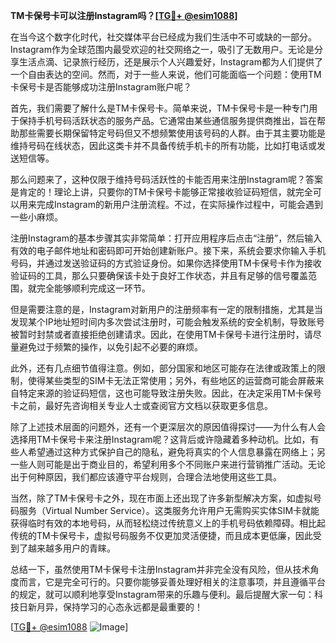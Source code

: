**TM卡保号卡可以注册Instagram吗？[[TG💪+ @esim1088](https://t.me/s/esim1088)]**

在当今这个数字化时代，社交媒体平台已经成为我们生活中不可或缺的一部分。Instagram作为全球范围内最受欢迎的社交网络之一，吸引了无数用户。无论是分享生活点滴、记录旅行经历，还是展示个人兴趣爱好，Instagram都为人们提供了一个自由表达的空间。然而，对于一些人来说，他们可能面临一个问题：使用TM卡保号卡是否能够成功注册Instagram账户呢？

首先，我们需要了解什么是TM卡保号卡。简单来说，TM卡保号卡是一种专门用于保持手机号码活跃状态的服务产品。它通常由某些通信服务提供商推出，旨在帮助那些需要长期保留特定号码但又不想频繁使用该号码的人群。由于其主要功能是维持号码在线状态，因此这类卡并不具备传统手机卡的所有功能，比如打电话或发送短信等。

那么问题来了，这种仅限于维持号码活跃性的卡能否用来注册Instagram呢？答案是肯定的！理论上讲，只要你的TM卡保号卡能够正常接收验证码短信，就完全可以用来完成Instagram的新用户注册流程。不过，在实际操作过程中，可能会遇到一些小麻烦。

注册Instagram的基本步骤其实非常简单：打开应用程序后点击“注册”，然后输入有效的电子邮件地址和密码即可开始创建新账户。接下来，系统会要求你输入手机号码，并通过发送验证码的方式验证身份。如果你选择使用TM卡保号卡作为接收验证码的工具，那么只要确保该卡处于良好工作状态，并且有足够的信号覆盖范围，就完全能够顺利完成这一环节。

但是需要注意的是，Instagram对新用户的注册频率有一定的限制措施，尤其是当发现某个IP地址短时间内多次尝试注册时，可能会触发系统的安全机制，导致账号被暂时封禁或者直接拒绝创建请求。因此，在使用TM卡保号卡进行注册时，请尽量避免过于频繁的操作，以免引起不必要的麻烦。

此外，还有几点细节值得注意。例如，部分国家和地区可能存在法律或政策上的限制，使得某些类型的SIM卡无法正常使用；另外，有些地区的运营商可能会屏蔽来自特定来源的验证码短信，这也可能导致注册失败。因此，在决定采用TM卡保号卡之前，最好先咨询相关专业人士或查阅官方文档以获取更多信息。

除了上述技术层面的问题外，还有一个更深层次的原因值得探讨——为什么有人会选择用TM卡保号卡来注册Instagram呢？这背后或许隐藏着多种动机。比如，有些人希望通过这种方式保护自己的隐私，避免将真实的个人信息暴露在网络上；另一些人则可能是出于商业目的，希望利用多个不同账户来进行营销推广活动。无论出于何种原因，我们都应该遵守平台规则，合理合法地使用这些工具。

当然，除了TM卡保号卡之外，现在市面上还出现了许多新型解决方案，如虚拟号码服务（Virtual Number Service）。这类服务允许用户无需购买实体SIM卡就能获得临时有效的本地号码，从而轻松绕过传统意义上的手机号码依赖障碍。相比起传统的TM卡保号卡，虚拟号码服务不仅更加灵活便捷，而且成本更低廉，因此受到了越来越多用户的青睐。

总结一下，虽然使用TM卡保号卡注册Instagram并非完全没有风险，但从技术角度而言，它是完全可行的。只要你能够妥善处理好相关的注意事项，并且遵循平台的规定，就可以顺利地享受Instagram带来的乐趣与便利。最后提醒大家一句：科技日新月异，保持学习的心态永远都是最重要的！

[[TG💪+ @esim1088](https://t.me/s/esim1088) ![Image](https://i.postimg.cc/4NQfJmqS/Snipaste-2025-05-13-00-14-12.png)]